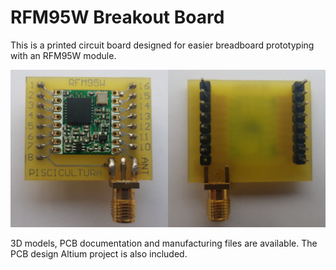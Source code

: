 # RFM95W Breakout Board

This is a printed circuit board designed for easier breadboard prototyping with an RFM95W module.

![RFM95W breakout board front and back views](images/top_and_bottom.jpeg)

3D models, PCB documentation and manufacturing files are available. The PCB design Altium project is also included. 
